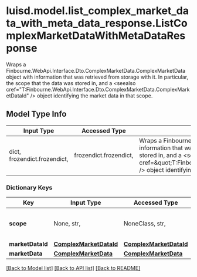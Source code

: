 # luisd.model.list_complex_market_data_with_meta_data_response.ListComplexMarketDataWithMetaDataResponse

Wraps a Finbourne.WebApi.Interface.Dto.ComplexMarketData.ComplexMarketData object with information that was retrieved from storage with it.  In particular,  the scope that the data was stored in,  and a <seealso cref=\"T:Finbourne.WebApi.Interface.Dto.ComplexMarketData.ComplexMarketDataId\" /> object identifying the market data in that scope.

## Model Type Info
Input Type | Accessed Type | Description | Notes
------------ | ------------- | ------------- | -------------
dict, frozendict.frozendict,  | frozendict.frozendict,  | Wraps a Finbourne.WebApi.Interface.Dto.ComplexMarketData.ComplexMarketData object with information that was retrieved from storage with it.  In particular,  the scope that the data was stored in,  and a &lt;seealso cref&#x3D;\&quot;T:Finbourne.WebApi.Interface.Dto.ComplexMarketData.ComplexMarketDataId\&quot; /&gt; object identifying the market data in that scope. | 

### Dictionary Keys
Key | Input Type | Accessed Type | Description | Notes
------------ | ------------- | ------------- | ------------- | -------------
**scope** | None, str,  | NoneClass, str,  | The scope that the listed ComplexMarketData entity is stored in. | [optional] 
**marketDataId** | [**ComplexMarketDataId**](ComplexMarketDataId.md) | [**ComplexMarketDataId**](ComplexMarketDataId.md) |  | [optional] 
**marketData** | [**ComplexMarketData**](ComplexMarketData.md) | [**ComplexMarketData**](ComplexMarketData.md) |  | [optional] 

[[Back to Model list]](../../README.md#documentation-for-models) [[Back to API list]](../../README.md#documentation-for-api-endpoints) [[Back to README]](../../README.md)

